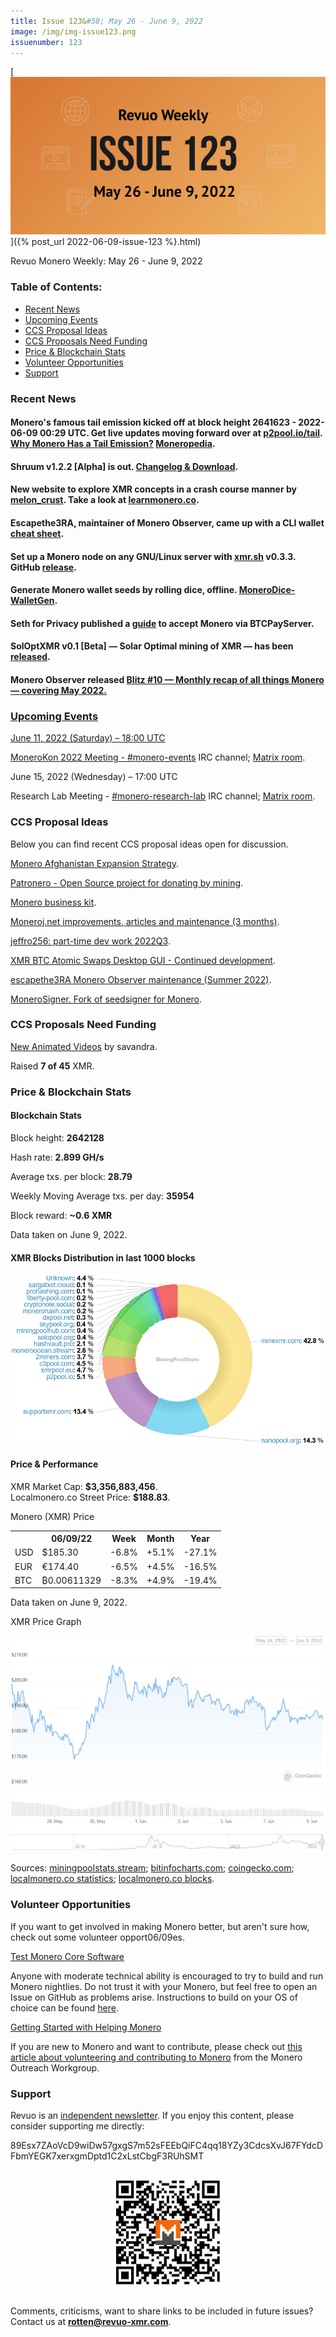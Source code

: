 ```yaml
---
title: Issue 123&#58; May 26 - June 9, 2022
image: /img/img-issue123.png
issuenumber: 123
---
```

[<img src="/img/img-issue123.png" alt="Revuo Monero Weekly #123 Slide" class="img-lead">]({% post_url 2022-06-09-issue-123 %}.html)

<p class="text-lead">Revuo Monero Weekly: May 26 - June 9, 2022</p>
<!--more-->

<h3>Table of Contents:</h3>
<ul class="contents">
    <li><a href="#news">Recent News</a></li>
    <li><a href="#events">Upcoming Events</a></li>
    <li><a href="#ideas">CCS Proposal Ideas</a></li>
    <li><a href="#proposals">CCS Proposals Need Funding</a></li>
    <li><a href="#stats">Price & Blockchain Stats</a></li>
    <li><a href="#volunteer">Volunteer Opportunities</a></li>
    <li><a href="#support">Support</a></li>
</ul>

<h3 id="news">Recent News</h3>

<div class="newsbyte">
    <h4>Monero's famous tail emission kicked off at block height 2641623 - 2022-06-09 00:29 UTC. Get live updates moving forward over at <a href="https://p2pool.io/tail.html" target="_blank">p2pool.io/tail</a>. <a href="https://localmonero.co/knowledge/monero-tail-emission" target="_blank">Why Monero Has a Tail Emission?</a> <a href="https://www.getmonero.org/resources/moneropedia/tail-emission.html" target="_blank">Moneropedia</a>.</h4>
</div>

<div class="newsbyte">
    <h4>Shruum v1.2.2 [Alpha] is out. <a href="https://git.mayumi.one/mayumi/shruum/releases/tag/v1.2.2" target="_blank">Changelog & Download</a>.</h4>
</div>

<div class="newsbyte">
    <h4>New website to explore XMR concepts in a crash course manner by <a href="https://teddit.adminforge.de/r/Monero/comments/v2ye69/learn_monero_a_course_in_the_making/" target="_blank">melon_crust</a>. Take a look at <a href="https://learnmonero.co/" target="_blank">learnmonero.co</a>.</h4>
</div>

<div class="newsbyte">
    <h4>Escapethe3RA, maintainer of Monero Observer, came up with a CLI wallet <a href="https://monero.observer/monero-cli-wallet-cheat-sheet/" target="_blank">cheat sheet</a>.</h4>
</div>

<div class="newsbyte">
    <h4>Set up a Monero node on any GNU/Linux server with <a href="https://xmr.sh/" target="_blank">xmr.sh</a> v0.3.3. GitHub <a href="https://github.com/vdo/xmr.sh/releases/tag/v0.3.3" target="_blank">release</a>.</h4>
</div>

<div class="newsbyte">
    <h4>Generate Monero wallet seeds by rolling dice, offline. <a href="https://github.com/Monero-HackerIndustrial/MoneroDice-WalletGen" target="_blank">MoneroDice-WalletGen</a>.</h4>
</div>

<div class="newsbyte">
    <h4>Seth for Privacy published a <a href="https://sethforprivacy.com/guides/accepting-monero-via-btcpay-server/" target="_blank">guide</a> to accept Monero via BTCPayServer.</h4>
</div>

<div class="newsbyte">
    <h4>SolOptXMR v0.1 [Beta] — Solar Optimal mining of XMR — has been <a href="https://github.com/mj-xmr/SolOptXMR/releases/tag/v0.1-beta" target="_blank">released</a>.</h4>
</div>

<div class="newsbyte">
    <h4>Monero Observer released <a href="https://monero.observer/monero-observer-blitz-may-2022/" target="_blank">Blitz #10 — Monthly recap of all things Monero — covering May 2022.</h4>
</div>

<h3 id="events">Upcoming Events</h3>

<div class="event">
    <p class="date" markdown="1">June 11, 2022 (Saturday) – 18:00 UTC</p>
    <p markdown="1">MoneroKon 2022 Meeting - <a href="irc://irc.libera.chat/#monero-events" target="_blank">#monero-events</a> IRC channel; <a href="https://matrix.to/#/#monero-events:monero.social" target="_blank">Matrix room</a>.</p>
</div>

<div class="event">
    <p class="date" markdown="1">June 15, 2022 (Wednesday) – 17:00 UTC</p>
    <p markdown="1">Research Lab Meeting - <a href="irc://irc.libera.chat/#monero-research-lab" target="_blank">#monero-research-lab</a> IRC channel; <a href="https://matrix.to/#/#monero-research-lab:monero.social" target="_blank">Matrix room</a>.</p>
</div>

<h3 id="ideas">CCS Proposal Ideas</h3>

<p>Below you can find recent CCS proposal ideas open for discussion.</p>

<div class="proposal">
<p><a href="https://repo.getmonero.org/monero-project/ccs-proposals/-/merge_requests/282" target="_blank">Monero Afghanistan Expansion Strategy</a>.</p>
</div>

<div class="proposal">
<p><a href="https://repo.getmonero.org/monero-project/ccs-proposals/-/merge_requests/310" target="_blank">Patronero - Open Source project for donating by mining</a>.</p>
</div>

<div class="proposal">
<p><a href="https://repo.getmonero.org/monero-project/ccs-proposals/-/merge_requests/311" target="_blank">Monero business kit</a>.</p>
</div>

<div class="proposal">
<p><a href="https://repo.getmonero.org/monero-project/ccs-proposals/-/merge_requests/318" target="_blank">Moneroj.net improvements, articles and maintenance (3 months)</a>.</p>
</div>

<div class="proposal">
<p><a href="https://repo.getmonero.org/monero-project/ccs-proposals/-/merge_requests/319" target="_blank">jeffro256: part-time dev work 2022Q3</a>.</p>

<div class="proposal">
<p><a href="https://repo.getmonero.org/monero-project/ccs-proposals/-/merge_requests/321" target="_blank">XMR BTC Atomic Swaps Desktop GUI - Continued development</a>.</p>
</div>

<div class="proposal">
<p><a href="https://repo.getmonero.org/monero-project/ccs-proposals/-/merge_requests/322" target="_blank">escapethe3RA Monero Observer maintenance (Summer 2022)</a>.</p>
</div>

<div class="proposal">
<p><a href="https://repo.getmonero.org/monero-project/ccs-proposals/-/merge_requests/323" target="_blank">MoneroSigner. Fork of seedsigner for Monero</a>.</p>
</div>

<h3 id="proposals">CCS Proposals Need Funding</h3>

<div class="proposal">
    <p><a href="https://ccs.getmonero.org/proposals/savandra-videos-for-monero.html" target="_blank">New Animated Videos</a> by savandra.</p>
    <p>Raised <b>7 of 45</b> XMR.</p>
</div>

<h3 id="stats">Price & Blockchain Stats</h3>

<h4 class="stat">Blockchain Stats</h4>

<div class="bcstats">
    <p>Block height: <b>2642128</b></p>
    <p>Hash rate: <b>2.899 GH/s</b></p>
    <p>Average txs. per block: <b>28.79</b></p>
    <p>Weekly Moving Average txs. per day: <b>35954</b></p>
    <p>Block reward: <b>~0.6 XMR</b></p>
</div>
<p class="note">Data taken on June 9, 2022.</p>

<h4 class="stat">XMR Blocks Distribution in last 1000 blocks</h4>
<p><img src="/img/hashrate-pool-distribution-0609.png" alt="Hashrate Pool Distribution Pie Chart"/></p>

<h4 class="stat" id="price-stat">Price & Performance</h4>

<div class="price-intro">XMR Market Cap: <b>$3,356,883,456</b>.<br/>Localmonero.co Street Price: <b>$188.83</b>.</div>

<p class="table-title">Monero (XMR) Price</p>
<table class="price-table">
  <tr class="row1">
    <th></th>
    <th>06/09/22</th>
    <th>Week</th>
    <th>Month</th>
    <th>Year</th>
  </tr>
  <tr>
    <td data-th="XMR to">USD</td>
    <td data-th="06/09/22">$185.30</td>
    <td data-th="Week" class="red">-6.8%</td>
    <td data-th="Month" class="green">+5.1%</td>
    <td data-th="Year" class="red">-27.1%</td>
  </tr>
  <tr class="row3">
    <td data-th="XMR to">EUR</td>
    <td data-th="06/09/22">€174.40</td>
    <td data-th="Week" class="red">-6.5%</td>
    <td data-th="Month" class="green">+4.5%</td>
    <td data-th="Year" class="red">-16.5%</td>
  </tr>
  <tr>
    <td data-th="XMR to">BTC</td>
    <td data-th="06/09/22">₿0.00611329</td>
    <td data-th="Week" class="red">-8.3%</td>
    <td data-th="Month" class="green">+4.9%</td>
    <td data-th="Year" class="red">-19.4%</td>
  </tr>
</table>
<p class="note">Data taken on June 9, 2022.</p>

<p class="table-title">XMR Price Graph</p>

![XMR Price Graph 05/26/22-06/09/22](/img/weekly-chart-0609.png "XMR Price Graph 05/26/22-06/09/22") 

Sources: <a href="https://miningpoolstats.stream/monero" target="_blank">miningpoolstats.stream</a>; <a href="https://bitinfocharts.com/monero/" target="_blank">bitinfocharts.com</a>; <a href="https://www.coingecko.com/en/coins/monero" target="_blank">coingecko.com</a>; <a href="https://localmonero.co/statistics" target="_blank">localmonero.co statistics</a>; <a href="https://localmonero.co/blocks" target="_blank">localmonero.co blocks</a>.

<h3 id="volunteer">Volunteer Opportunities</h3>

<p>If you want to get involved in making Monero better, but aren't sure how, check out some volunteer opport06/09es.</p>

<div class="newsbyte">
    <p class="date"><a href="https://github.com/monero-project/monero" target="_blank">Test Monero Core Software</a></p>
    <p>Anyone with moderate technical ability is encouraged to try to build and run Monero nightlies. Do not trust it with your Monero, but feel free to open an Issue on GitHub as problems arise. Instructions to build on your OS of choice can be found <a href="https://github.com/monero-project/monero#compiling-monero-from-source" target="_blank">here</a>. </p>
</div>

<div class="newsbyte">
    <p class="date"><a href="https://github.com/monero-project/monero" target="_blank">Getting Started with Helping Monero</a></p>
    <p>If you are new to Monero and want to contribute, please check out <a href="https://www.monerooutreach.org/stories/getting-started-helping-monero.php" target="_blank">this article about volunteering and contributing to Monero</a> from the Monero Outreach Workgroup. </p>
</div>

<h3 id="support">Support</h3>

<p markdown="1">Revuo is an <a href="https://revuo-xmr.com/support/">independent newsletter</a>. If you enjoy this content, please consider supporting me directly:</p>

<p class="address" markdown="1">89Esx7ZAoVcD9wiDw57gxgS7m52sFEEbQiFC4qq18YZy3CdcsXvJ67FYdcDFbmYEGK7xerxgmDptd1C2xLstCbgF3RUhSMT</p>

<p><center><a href="monero:89Esx7ZAoVcD9wiDw57gxgS7m52sFEEbQiFC4qq18YZy3CdcsXvJ67FYdcDFbmYEGK7xerxgmDptd1C2xLstCbgF3RUhSMT" class="qr"><img src="/img/donate-monero.jpg" style="max-width: 200px;"/></a></center></p>

Comments, criticisms, want to share links to be included in future issues? Contact us at **rotten@revuo-xmr.com**.